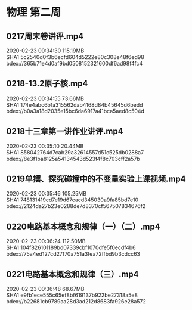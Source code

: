 # 物理 第二周


0217周末卷讲评.mp4  
---
2020-02-23 00:34:30  115.19MB  
SHA1  5c2540d0f3b6ecfd604d5222e80c308e48f6ed98  
bdex://365b71e4d0af9bd0508152321600df6ad98f4fc4  


0218-13.2原子核.mp4  
---
2020-02-23 00:34:55  73.66MB  
SHA1  174e4abc6b1a315562dab4168d84b45645d6bedd  
bdex://b0a3a18d2035e15bc6da6917a41bca5aed8c504d  


0218十三章第一讲作业讲评.mp4  
---
2020-02-23 00:35:10  20.44MB  
SHA1  858042764d7cab29a32614557d51c525db0288a7  
bdex://8e3f1ba8125a54134543d523f4f8c703cff2a57b  


0219单摆、探究碰撞中的不变量实验上课视频.mp4  
---
2020-02-23 00:35:46  105.25MB  
SHA1  748131419cd7e19d67cacd345030a9fa85bd7e10  
bdex://2124da27b23e0288de7d8370cf567507834676f2  


0220电路基本概念和规律（一）（二）.mp4  
---
2020-02-23 00:36:24  112.50MB  
SHA1  104f826101189bd07339cbf1070dfe5f0ecdf4b6  
bdex://75a4ed127cd27f70a751a3fea72ffbd9b3cdcc63  


0221电路基本概念和规律（三）.mp4  
---
2020-02-23 00:36:48  68.67MB  
SHA1  e9fb1ece555c65ef8bf619137b922be27318a5e8  
bdex://b22681cb9789aa28d3ad212d8683fa926e28a572  


